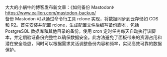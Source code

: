 大大的小蜗牛的博客发布新文章：《如何备份 Mastodon》  
<https://www.eallion.com/mastodon-backup/>  
备份 Mastodon 可以通过命令行工具 rclone 实现，将数据同步到云存储如 COS 和 R2。首先安装并配置 rclone，生成配置文件后编写备份脚本，包括 PostgreSQL 数据库和其他目录的备份。使用 cron 定时任务每天自动执行该脚本，并定期验证备份完整性以确保数据安全。此方法避免了面板带来的资源占用和潜在安全隐患，同时可以根据需求灵活调整备份内容和频率，实现高效可靠的数据保护。

